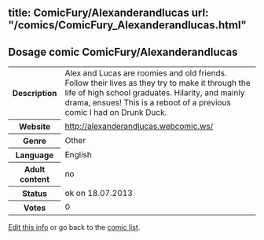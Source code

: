 title: ComicFury/Alexanderandlucas
url: "/comics/ComicFury_Alexanderandlucas.html"
---
Dosage comic ComicFury/Alexanderandlucas
-----------------------------------------

<p id="msg"></p>
<script type="text/javascript">
if (window.location.search === '?edit_info_mail=sent_ok') {
  var elem = document.getElementById("msg");
  elem.innerHTML = 'Edited information sucessfully sent for review, which is usually done daily. Thanks!';
  elem.className = 'ok';
}
</script>
<table class="comicinfo">
<tr>
<th>Description</th><td>Alex and Lucas are roomies and old friends. Follow their lives as they try to make it through the life of high school graduates. Hilarity, and mainly drama, ensues! This is a reboot of a previous comic I had on Drunk Duck.</td>
</tr>
<tr>
<th>Website</th><td><a href="http://alexanderandlucas.webcomic.ws/">http://alexanderandlucas.webcomic.ws/</a></td>
</tr>
<tr>
<th>Genre</th><td>Other</td>
</tr>
<tr>
<th>Language</th><td>English</td>
</tr>
<tr>
<th>Adult content</th><td>no</td>
</tr>
<tr>
<th>Status</th><td>ok on 18.07.2013</td>
</tr>
<tr>
<th>Votes</th><td>0</td>
</tr>
</table>

[Edit this info](ComicFury_Alexanderandlucas_edit.html) or go back to the [comic list](../comic-index.html).
